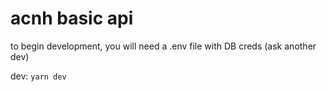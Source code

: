 # acnh basic api

to begin development, you will need a .env file with DB creds (ask another dev)

dev: ``` yarn dev ```
